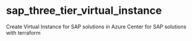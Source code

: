 # sap_three_tier_virtual_instance
Create Virtual Instance for SAP solutions in Azure Center for SAP solutions with terraform
